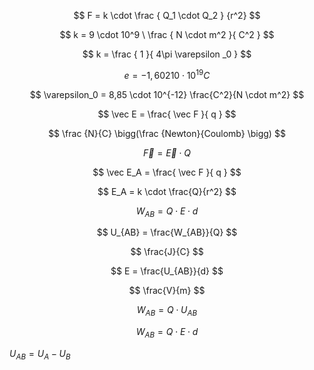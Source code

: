 $$ F = k \cdot \frac { Q_1 \cdot Q_2 } {r^2} $$

$$ k = 9 \cdot 10^9 \ \frac { N \cdot m^2 }{ C^2 } $$

$$ k = \frac { 1 }{ 4\pi \varepsilon _0 } $$

$$ e = -1,60210 \cdot 10^{19} C $$

$$ \varepsilon_0 = 8,85 \cdot 10^{-12} \frac{C^2}{N \cdot m^2} $$

$$ \vec E = \frac{ \vec F }{ q } $$

$$ \frac {N}{C} \bigg(\frac {Newton}{Coulomb} \bigg) $$

$$ \vec F = \vec E \cdot Q $$

$$ \vec E_A = \frac{ \vec F }{ q } $$

$$ E_A = k \cdot \frac{Q}{r^2} $$

$$ W_{AB} = Q \cdot E \cdot d $$

$$ U_{AB} = \frac{W_{AB}}{Q} $$

$$ \frac{J}{C} $$

$$ E = \frac{U_{AB}}{d} $$

$$ \frac{V}{m} $$

$$ W_{AB} = Q \cdot U_{AB} $$

$$ W_{AB} = Q \cdot E \cdot d $$

$U_{AB} = U_A - U_B$

